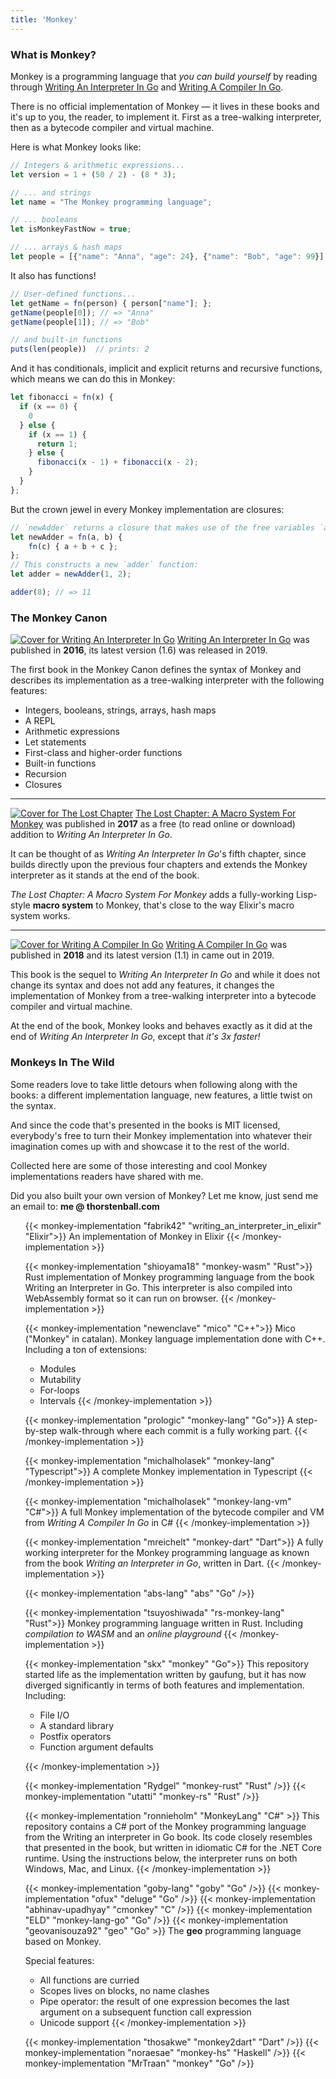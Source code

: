 ```yaml
---
title: 'Monkey'
---
```


### What is Monkey?

Monkey is a programming language that *you can build yourself* by reading
through <a href="https://interpreterbook.com">Writing An Interpreter In Go</a>
and <a href="https://compilerbook.com">Writing A Compiler In Go</a>.

There is no official implementation of Monkey — it lives in these books and it's
up to you, the reader, to implement it. First as a tree-walking interpreter,
then as a bytecode compiler and virtual machine.

Here is what Monkey looks like:

```javascript
// Integers & arithmetic expressions...
let version = 1 + (50 / 2) - (8 * 3);

// ... and strings
let name = "The Monkey programming language";

// ... booleans
let isMonkeyFastNow = true;

// ... arrays & hash maps
let people = [{"name": "Anna", "age": 24}, {"name": "Bob", "age": 99}];
```

It also has functions!

```javascript
// User-defined functions...
let getName = fn(person) { person["name"]; };
getName(people[0]); // => "Anna"
getName(people[1]); // => "Bob"

// and built-in functions
puts(len(people))  // prints: 2
```

And it has conditionals, implicit and explicit returns and recursive functions,
which means we can do this in Monkey:

```javascript
let fibonacci = fn(x) {
  if (x == 0) {
    0
  } else {
    if (x == 1) {
      return 1;
    } else {
      fibonacci(x - 1) + fibonacci(x - 2);
    }
  }
};
```

But the crown jewel in every Monkey implementation are closures:

```javascript
// `newAdder` returns a closure that makes use of the free variables `a` and `b`:
let newAdder = fn(a, b) {
    fn(c) { a + b + c };
};
// This constructs a new `adder` function:
let adder = newAdder(1, 2);

adder(8); // => 11
```

### The Monkey Canon

<div class="book-section clearfix">
  <p>
    <a href="https://interpreterbook.com"><img src="/images/waiig_cover.png" class="cover border float-right mb-2 ml-4" alt="Cover for Writing An Interpreter In Go"></a>
    <a href="https://interpreterbook.com">Writing An Interpreter In Go</a> was published in <b>2016</b>, its latest version (1.6) was released in 2019.
  </p>
  <p>
    The first book in the Monkey Canon defines the syntax of Monkey and
    describes its implementation as a tree-walking interpreter with the
    following features:
  </p>
  <ul>
    <li>Integers, booleans, strings, arrays, hash maps</li>
    <li>A REPL</li>
    <li>Arithmetic expressions</li>
    <li>Let statements</li>
    <li>First-class and higher-order functions</li>
    <li>Built-in functions</li>
    <li>Recursion</li>
    <li>Closures</li>
  </ul>
</div>

<hr class="invisible" />

<div class="book-section clearfix">
  <p>
    <a href="https://interpreterbook.com/lost"><img src="/images/lost_chapter_cover.png" class="cover border mb-2 ml-4 float-right" alt="Cover for The Lost Chapter"></a>
    <a href="https://interpreterbook.com/lost">The Lost Chapter: A Macro System For Monkey</a> was published in <b>2017</b> as a free (to read online or download) addition to <i>Writing An Interpreter In Go</i>.
  <p/>

  <p>It can be thought of as <i>Writing An Interpreter In Go</i>'s fifth chapter,
  since builds directly upon the previous four chapters and extends the Monkey interpreter
  as it stands at the end of the book.</p>

  <p><i>The Lost Chapter: A Macro System For Monkey</i> adds a fully-working Lisp-style <b>macro system</b> to Monkey, that's close to the way Elixir's macro system works.</p>
</div>

<hr class="invisible" />

<div class="book-section clearfix">
  <p>
    <a href="https://compilerbook.com"><img src="/images/wacig_cover.png" class="cover border mb-2 ml-4 float-right" alt="Cover for Writing A Compiler In Go"></a>
    <a href="https://compilerbook.com">Writing A Compiler In Go</a> was published in <b>2018</b> and its latest version (1.1) in came out in 2019.
  <p/>

  <p>
  This book is the sequel to <i>Writing An Interpreter In Go</i> and while it
  does not change its syntax and does not add any features, it changes the
  implementation of Monkey from a tree-walking interpreter into a bytecode
  compiler and virtual machine.
  </p>

  <p>
    At the end of the book, Monkey looks and behaves exactly as it did at the end
    of <i>Writing An Interpreter In Go</i>, except that <i>it's 3x faster!</i>
  </p>
</div>

### Monkeys In The Wild

Some readers love to take little detours when following along with the books: a
different implementation language, new features, a little twist on the syntax.

And since the code that's presented in the books is MIT licensed, everybody's
free to turn their Monkey implementation into whatever their imagination comes
up with and showcase it to the rest of the world.

Collected here are some of those interesting and cool Monkey implementations
readers have shared with me.

Did you also built your own version of Monkey? Let me know, just send me an email to: **me&nbsp;@&nbsp;thorstenball.com**

<ul class="list-unstyled pl-2 mt-5 mb-3">

{{< monkey-implementation "fabrik42" "writing_an_interpreter_in_elixir" "Elixir">}}
An implementation of Monkey in Elixir
{{< /monkey-implementation >}}

{{< monkey-implementation "shioyama18" "monkey-wasm" "Rust">}}
Rust implementation of Monkey programming language from the book Writing an Interpreter in Go. This interpreter is also compiled into WebAssembly format so it can run on browser.
{{< /monkey-implementation >}}

{{< monkey-implementation "newenclave" "mico" "C++">}}
Mico ("Monkey" in catalan). Monkey language implementation done with C++. Including a ton of extensions:

* Modules
* Mutability
* For-loops
* Intervals
{{< /monkey-implementation >}}

{{< monkey-implementation "prologic" "monkey-lang" "Go">}}
A step-by-step walk-through where each commit is a fully working part.
{{< /monkey-implementation >}}

{{< monkey-implementation "michalholasek" "monkey-lang" "Typescript">}}
A complete Monkey implementation in Typescript
{{< /monkey-implementation >}}

{{< monkey-implementation "michalholasek" "monkey-lang-vm" "C#">}}
A full Monkey implementation of the bytecode compiler and VM from _Writing A Compiler In Go_ in C#
{{< /monkey-implementation >}}

{{< monkey-implementation "mreichelt" "monkey-dart" "Dart">}}
A fully working interpreter for the Monkey programming language as known from the book _Writing an Interpreter in Go_, written in Dart.
{{< /monkey-implementation >}}

{{< monkey-implementation "abs-lang" "abs" "Go" />}}

{{< monkey-implementation "tsuyoshiwada" "rs-monkey-lang" "Rust">}}
Monkey programming language written in Rust. Including *compilation to WASM* and an *online playground*
{{< /monkey-implementation >}}

{{< monkey-implementation "skx" "monkey" "Go">}}
This repository started life as the implementation written by gaufung, but it has now diverged significantly in terms of both features and implementation. Including:

* File I/O
* A standard library
* Postfix operators
* Function argument defaults

{{< /monkey-implementation >}}

{{< monkey-implementation "Rydgel" "monkey-rust" "Rust" />}}
{{< monkey-implementation "utatti" "monkey-rs" "Rust" />}}

{{< monkey-implementation "ronnieholm" "MonkeyLang" "C#" >}}
This repository contains a C# port of the Monkey programming language from the Writing an interpreter in Go book. Its code closely resembles that presented in the book, but written in idiomatic C# for the .NET Core runtime. Using the instructions below, the interpreter runs on both Windows, Mac, and Linux.
{{< /monkey-implementation >}}

{{< monkey-implementation "goby-lang" "goby" "Go" />}}
{{< monkey-implementation "ofux" "deluge" "Go" />}}
{{< monkey-implementation "abhinav-upadhyay" "cmonkey" "C" />}}
{{< monkey-implementation "ELD" "monkey-lang-go" "Go" />}}
{{< monkey-implementation "geovanisouza92" "geo" "Go" >}}
The **geo** programming language based on Monkey.

Special features:

* All functions are curried
* Scopes lives on blocks, no name clashes
* Pipe operator: the result of one expression becomes the last argument on a subsequent function call expression
* Unicode support
{{< /monkey-implementation >}}

{{< monkey-implementation "thosakwe" "monkey2dart" "Dart" />}}
{{< monkey-implementation "noraesae" "monkey-hs" "Haskell" />}}
{{< monkey-implementation "MrTraan" "monkey" "Go" />}}

</ul>

